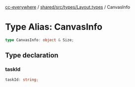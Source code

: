 [cc-everywhere](../../../../../index.md) / [shared/src/types/Layout.types](../index.md) / CanvasInfo

# Type Alias: CanvasInfo

```ts
type CanvasInfo: object & Size;
```

## Type declaration

### taskId

```ts
taskId: string;
```
